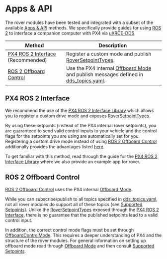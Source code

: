 # Apps & API

The rover modules have been tested and integrated with a subset of the available [Apps & API](../middleware/index.md) methods.
We specifically provide guides for using [ROS 2](../ros2/index.md) to interface a companion computer with PX4 via [uXRCE-DDS](../middleware/uxrce_dds.md).

| Method                                                    | Description                                                                                                                                       |
| --------------------------------------------------------- | ------------------------------------------------------------------------------------------------------------------------------------------------- |
| [PX4 ROS 2 Interface](#px4-ros-2-interface) (Recommended) | Register a custom mode and publish [RoverSetpointTypes](../ros2/px4_ros2_control_interface.md#experimental-rover-setpoints).                      |
| [ROS 2 Offboard Control](#ros-2-offboard-control)         | Use the PX4 internal [Offboard Mode](../flight_modes/offboard.md) and publish messages defined in [dds_topics.yaml](../middleware/dds_topics.md). |

## PX4 ROS 2 Interface

We recommend the use of the [PX4 ROS 2 Interface Library](../ros2/px4_ros2_interface_lib.md) which allows you to register a custom drive mode and exposes [RoverSetpointTypes](../ros2/px4_ros2_control_interface.md#experimental-rover-setpoints).

By using these setpoints (instead of the PX4 internal rover setpoints), you are guaranteed to send valid control inputs to your vehicle and the control flags for the setpoints you are using are automatically set for you.
Registering a custom drive mode instead of using [ROS 2 Offboard Control](#ros-2-offboard-control) additionally provides the advantages listed [here](../concept/flight_modes.md#internal-vs-external-modes).

To get familiar with this method, read through the guide for the [PX4 ROS 2 Interface Library](../ros2/px4_ros2_interface_lib.md) where we also provide an example app for rover.

## ROS 2 Offboard Control

[ROS 2 Offboard Control](../ros2/offboard_control.md) uses the PX4 internal [Offboard Mode](../flight_modes/offboard.md).

While you can subscribe/publish to all topics specified in [dds_topics.yaml](../middleware/dds_topics.md), not all rover modules do support all of these topics (see [Supported Setpoints](../flight_modes/offboard.md#rover)).
Unlike the [RoverSetpointTypes](../ros2/px4_ros2_control_interface.md#experimental-rover-setpoints) exposed through the [PX4 ROS 2 Interface](#px4-ros-2-interface), there is no guarantee that the published setpoints lead to a valid control input.

In addition, the correct control mode flags must be set through [OffboardControlMode](../msg_docs/OffboardControlMode.md).
This requires a deeper understanding of PX4 and the structure of the rover modules.
For general information on setting up offboard mode read through [Offboard Mode](../flight_modes/offboard.md) and then consult [Supported Setpoints](../flight_modes/offboard.md#rover).
